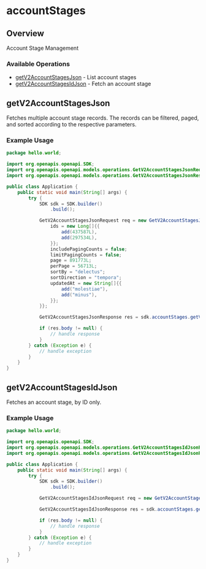 # accountStages

## Overview

Account Stage Management

### Available Operations

* [getV2AccountStagesJson](#getv2accountstagesjson) - List account stages
* [getV2AccountStagesIdJson](#getv2accountstagesidjson) - Fetch an account stage

## getV2AccountStagesJson

Fetches multiple account stage records. The records can be filtered, paged, and sorted according to
the respective parameters.


### Example Usage

```java
package hello.world;

import org.openapis.openapi.SDK;
import org.openapis.openapi.models.operations.GetV2AccountStagesJsonRequest;
import org.openapis.openapi.models.operations.GetV2AccountStagesJsonResponse;

public class Application {
    public static void main(String[] args) {
        try {
            SDK sdk = SDK.builder()
                .build();

            GetV2AccountStagesJsonRequest req = new GetV2AccountStagesJsonRequest() {{
                ids = new Long[]{{
                    add(437587L),
                    add(297534L),
                }};
                includePagingCounts = false;
                limitPagingCounts = false;
                page = 891773L;
                perPage = 56713L;
                sortBy = "delectus";
                sortDirection = "tempora";
                updatedAt = new String[]{{
                    add("molestiae"),
                    add("minus"),
                }};
            }};            

            GetV2AccountStagesJsonResponse res = sdk.accountStages.getV2AccountStagesJson(req);

            if (res.body != null) {
                // handle response
            }
        } catch (Exception e) {
            // handle exception
        }
    }
}
```

## getV2AccountStagesIdJson

Fetches an account stage, by ID only.


### Example Usage

```java
package hello.world;

import org.openapis.openapi.SDK;
import org.openapis.openapi.models.operations.GetV2AccountStagesIdJsonRequest;
import org.openapis.openapi.models.operations.GetV2AccountStagesIdJsonResponse;

public class Application {
    public static void main(String[] args) {
        try {
            SDK sdk = SDK.builder()
                .build();

            GetV2AccountStagesIdJsonRequest req = new GetV2AccountStagesIdJsonRequest("placeat");            

            GetV2AccountStagesIdJsonResponse res = sdk.accountStages.getV2AccountStagesIdJson(req);

            if (res.body != null) {
                // handle response
            }
        } catch (Exception e) {
            // handle exception
        }
    }
}
```
